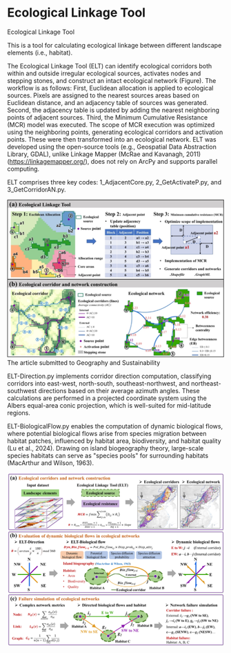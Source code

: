 # Ecological Linkage Tool
 Ecological Linkage Tool

This is a tool for calculating ecological linkage between different landscape elements (i.e., habitat).

The Ecological Linkage Tool (ELT) can identify ecological corridors both within and outside irregular ecological sources, activates nodes and stepping stones, and construct an intact ecological network (Figure). The workflow is as follows: First, Euclidean allocation is applied to ecological sources. Pixels are assigned to the nearest sources areas based on Euclidean distance, and an adjacency table of sources was generated. Second, the adjacency table is updated by adding the nearest neighboring points of adjacent sources. Third, the Minimum Cumulative Resistance (MCR) model was executed. The scope of MCR execution was optimized using the neighboring points, generating ecological corridors and activation points. These were then transformed into an ecological network. ELT was developed using the open-source tools (e.g., Geospatial Data Abstraction Library, GDAL), unlike Linkage Mapper (McRae and Kavanagh, 2011) (https://linkagemapper.org/), does not rely on ArcPy and supports parallel computing.

ELT comprises three key codes: 1_AdjacentCore.py, 2_GetActivateP.py, and 3_GetCorridorAN.py. 

![image](https://github.com/HaoweiGis/Ecological-Linkage-Tool/blob/main/InputData/Framework.jpg)
The article submitted to Geography and Sustainability

ELT-Direction.py implements corridor direction computation, classifying corridors into east-west, north-south, southeast-northwest, and northeast-southwest directions based on their average azimuth angles. These calculations are performed in a projected coordinate system using the Albers equal-area conic projection, which is well-suited for mid-latitude regions.

ELT-BiologicalFlow.py enables the computation of dynamic biological flows, where potential biological flows arise from species migration between habitat patches, influenced by habitat area, biodiversity, and habitat quality (Lu et al., 2024). Drawing on island biogeography theory, large-scale species habitats can serve as "species pools" for surrounding habitats (MacArthur and Wilson, 1963).

![image](https://github.com/HaoweiGis/Ecological-Linkage-Tool/blob/main/InputData/Framework2.JPG)